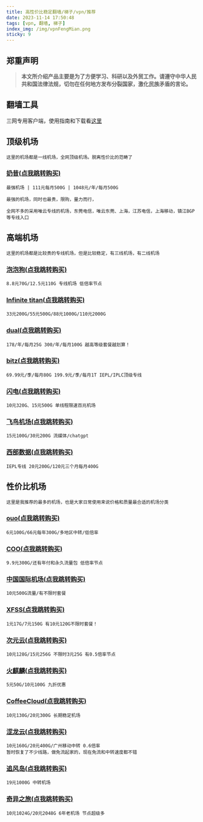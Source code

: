 ```yaml
---
title: 高性价比稳定翻墙/梯子/vpn/推荐
date: 2023-11-14 17:50:48
tags: [vpn, 翻墙, 梯子]
index_img: /img/vpnFengMian.png
sticky: 9
---
```

## 郑重声明
> **本文所介绍产品主要是为了方便学习、科研以及外贸工作。请遵守中华人民共和国法律法规，切勿在任何地方发布分裂国家，激化民族矛盾的言论。**



## 翻墙工具
三网专用客户端，使用指南和下载看[这里](https://www.helptally.com/)


## 顶级机场
    这里的机场都是一线机场，全网顶级机场。脱离性价比的范畴了
### [奶昔(点我跳转购买)](https://nxboom.com/signupbyemail.aspx?MemberCode=eb16ec7b409644d58cbb00e466f6e60920231115103219)
    最强机场 | 111元每月500G | 1048元/年/每月500G

    最强的机场，同时也最贵，限购，量力而行，

    全网不多的采用唯云专线的机场，东莞电信，唯云东莞、上海，江苏电信，上海移动，镇江BGP等专线入口

## 高端机场
    这里的机场都是比较贵的专线机场，但是比较稳定，有三线机场，有二线机场  

### [泡泡狗(点我跳转购买)](https://iepl.io/#/register?code=HcSaDpBw)
    8.8元70G/12.5元110G 专线机场 低倍率节点

### [Infinite titan(点我跳转购买)](https://eleme.pro/auth/register?code=EqmJD7uDE7)
    33元200G/55元500G/88元1000G/110元2000G

### [dual(点我跳转购买)](https://dashsrc.dualnet.io/#/register?code=4sDTnoRf)
    178/年/每月25G 300/年/每月100G 越高等级套餐越划算！

### [bitz(点我跳转购买)](https://as.getbitzapp.com/#/register?code=wCwPCKtB)
    69.99元/季/每月80G 199.9元/季/每月1T IEPL/IPLC顶级专线

### [闪电(点我跳转购买)](https://58sd.net/#/register?code=BGS9BGTW)
    10元320G、15元500G 单线程限速百兆机场

### [飞鸟机场(点我跳转购买)](https://fbaff01.flyb-aff01.com/auth/register?code=AbSi)
    15元100G/30元200G 流媒体/chatgpt

### [西部数据(点我跳转购买)](https://fuqing.ch/aff.php?aff=5732)
    IEPL专线 20元200G/120元三个月每月400G

## 性价比机场
    这里是我推荐的最多的机场，也是大家日常使用来说价格和质量最合适的机场分类


### [ouo(点我跳转购买)](https://ouonetwork.b-cdn.net/reguser?aff=zcRMWT6C)
    6元100G/66元每年300G/多地区中转/低倍率

### [COO(点我跳转购买)](https://web.coo.wiki/#/register?code=gS3OLmaI)
    9.9元300G/还有年付和永久流量包 低倍率节点

### [中国国际机场(点我跳转购买)](https://wget.moe#/register?code=XjkHU7SW)
    10元500G流量/有不限时套餐

### [XFSS(点我跳转购买)](https://xfltd.org/#/register?code=8qca1mJ1)
    1元17G/7元150G 有10元120G不限时套餐！

### [次元云(点我跳转购买)](https://ciyy.cc/index.php#/register?code=xVJrDyXw)
    10元128G/15元256G 不限时3元25G 有0.5倍率节点

### [火麒麟(点我跳转购买)](https://www.okyrin.com/#/register?code=gQD2TPsF)
    5元50G/10元100G 九折优惠

### [CoffeeCloud(点我跳转购买)](https://portal.coffeecloud.top/#/register?code=582od6nl)
    10元130G/20元300G 长期稳定机场

### [涩龙云(点我跳转购买)](https://www.selom.xyz/#/register?code=pfjHBzJT)
    10元160G/20元400G/广州移动中转 0.6倍率
    暂时恢复了不少线路，做免流起家的，现在免流和中转速度都不错

### [追风岛(点我跳转购买)](https://www.zhuifengdao.org/auth/register?code=0VK7)
    19元1000G 中转机场

### [奇异之旅(点我跳转购买)](https://www.q1cloud.me/aff.php?aff=12988)
    10元1024G/20元2048G 6年老机场 节点超级多


